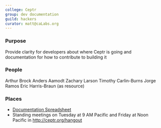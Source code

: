 ```yaml
---
college: Ceptr
group: dev documentation
guild: hackers
curator: matt@caLabs.org
---
```

### Purpose
Provide clarity for developers about where Ceptr is going and documentation for how to contribute to building it

### People
Arthur Brock
Anders Aamodt
Zachary Larson
Timothy Carlin-Burns
Jorge Ramos
Eric Harris-Braun (as resource)

### Places
* [Documentation Spreadsheet](https://docs.google.com/spreadsheets/d/1X9MB7JVKZ2_nvaC9jIAQRAdFwyDiJbArLPCz8g4PVQg/edit)
* Standing meetings on Tuesday at 9 AM Pacific and Friday at Noon Pacific in http://ceptr.org/hangout

